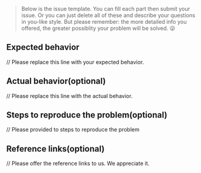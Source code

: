 > Below is the issue template. You can fill each part then submit your issue. Or you can just 
> delete all of these and describe your questions in you-like style. But please remember: the more detailed info you offered, the greater possiblity your problem 
> will be solved. 😜

## Expected behavior

// Please replace this line with your expected behavior.

## Actual behavior(optional)

// Please replace this line with the actual behavior.

## Steps to reproduce the problem(optional)

// Please provided to steps to reproduce the problem

## Reference links(optional)

// Please offer the reference links to us. We appreciate it.
